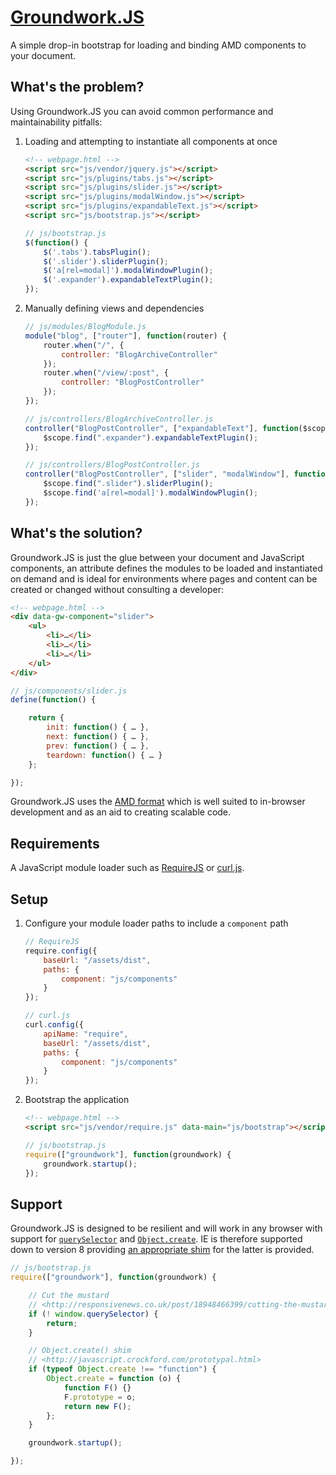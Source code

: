 # [Groundwork.JS](https://github.com/i-like-robots/groundwork)

A simple drop-in bootstrap for loading and binding AMD components to your document.

## What's the problem?

Using Groundwork.JS you can avoid common performance and maintainability pitfalls:

1. Loading and attempting to instantiate all components at once

    ```html
    <!-- webpage.html -->
    <script src="js/vendor/jquery.js"></script>
    <script src="js/plugins/tabs.js"></script>
    <script src="js/plugins/slider.js"></script>
    <script src="js/plugins/modalWindow.js"></script>
    <script src="js/plugins/expandableText.js"></script>
    <script src="js/bootstrap.js"></script>
    ```

    ```javascript
    // js/bootstrap.js
    $(function() {
        $('.tabs').tabsPlugin();
        $('.slider').sliderPlugin();
        $('a[rel=modal]').modalWindowPlugin();
        $('.expander').expandableTextPlugin();
    });
    ```

1. Manually defining views and dependencies

    ```javascript
    // js/modules/BlogModule.js
    module("blog", ["router"], function(router) {
        router.when("/", {
            controller: "BlogArchiveController"
        });
        router.when("/view/:post", {
            controller: "BlogPostController"
        });
    });

    // js/controllers/BlogArchiveController.js
    controller("BlogPostController", ["expandableText"], function($scope) {
        $scope.find(".expander").expandableTextPlugin();
    });

    // js/controllers/BlogPostController.js
    controller("BlogPostController", ["slider", "modalWindow"], function($scope) {
        $scope.find(".slider").sliderPlugin();
        $scope.find('a[rel=modal]').modalWindowPlugin();
    });
    ```

## What's the solution?

Groundwork.JS is just the glue between your document and JavaScript components, an attribute defines the modules to be loaded and instantiated on demand and is ideal for environments where pages and content can be created or changed without consulting a developer:

```html
<!-- webpage.html -->
<div data-gw-component="slider">
    <ul>
        <li>…</li>
        <li>…</li>
        <li>…</li>
    </ul>
</div>
```

```javascript
// js/components/slider.js
define(function() {

    return {
        init: function() { … },
        next: function() { … },
        prev: function() { … },
        teardown: function() { … }
    };

});
```

Groundwork.JS uses the [AMD format](http://addyosmani.com/resources/essentialjsdesignpatterns/book/#detailamd) which is well suited to in-browser development and as an aid to creating scalable code.

## Requirements

A JavaScript module loader such as [RequireJS](http://www.requirejs.org/) or [curl.js](https://github.com/cujojs/curl).

## Setup

1. Configure your module loader paths to include a `component` path

    ```javascript
    // RequireJS
    require.config({
        baseUrl: "/assets/dist",
        paths: {
            component: "js/components"
        }
    });

    // curl.js
    curl.config({
        apiName: "require",
        baseUrl: "/assets/dist",
        paths: {
            component: "js/components"
        }
    });
    ```
2. Bootstrap the application

    ```html
    <!-- webpage.html -->
    <script src="js/vendor/require.js" data-main="js/bootstrap"></script>
    ```

    ```javascript
    // js/bootstrap.js
    require(["groundwork"], function(groundwork) {
        groundwork.startup();
    });
    ```

## Support

Groundwork.JS is designed to be resilient and will work in any browser with support for [`querySelector`](http://caniuse.com/#feat=queryselector) and [`Object.create`](http://kangax.github.io/es5-compat-table/#Object.create). IE is therefore supported down to version 8 providing [an appropriate shim](http://javascript.crockford.com/prototypal.html) for the latter is provided.

```javascript
// js/bootstrap.js
require(["groundwork"], function(groundwork) {

    // Cut the mustard
    // <http://responsivenews.co.uk/post/18948466399/cutting-the-mustard>
    if (! window.querySelector) {
        return;
    }

    // Object.create() shim
    // <http://javascript.crockford.com/prototypal.html>
    if (typeof Object.create !== "function") {
        Object.create = function (o) {
            function F() {}
            F.prototype = o;
            return new F();
        };
    }

    groundwork.startup();

});
```
